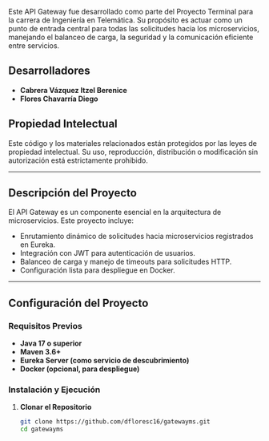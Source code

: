 
Este API Gateway fue desarrollado como parte del Proyecto Terminal para la carrera de Ingeniería en Telemática. Su propósito es actuar como un punto de entrada central para todas las solicitudes hacia los microservicios, manejando el balanceo de carga, la seguridad y la comunicación eficiente entre servicios.

## Desarrolladores

- **Cabrera Vázquez Itzel Berenice**
- **Flores Chavarría Diego**

## Propiedad Intelectual

Este código y los materiales relacionados están protegidos por las leyes de propiedad intelectual. Su uso, reproducción, distribución o modificación sin autorización está estrictamente prohibido.

---

## Descripción del Proyecto

El API Gateway es un componente esencial en la arquitectura de microservicios. Este proyecto incluye:

- Enrutamiento dinámico de solicitudes hacia microservicios registrados en Eureka.
- Integración con JWT para autenticación de usuarios.
- Balanceo de carga y manejo de timeouts para solicitudes HTTP.
- Configuración lista para despliegue en Docker.

---

## Configuración del Proyecto

### Requisitos Previos

- **Java 17 o superior**
- **Maven 3.6+**
- **Eureka Server (como servicio de descubrimiento)**
- **Docker (opcional, para despliegue)**

### Instalación y Ejecución

1. **Clonar el Repositorio**  
   ```bash
   git clone https://github.com/dfloresc16/gatewayms.git
   cd gatewayms